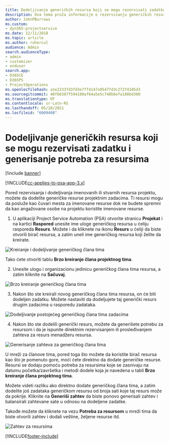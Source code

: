 ```yaml
---
title: Dodeljivanje generičkih resursa koji se mogu rezervisati zadatku i projektnom timu
description: Ova tema pruža informacije o rezervisanju generičkih resursa za zadatke i timove projekta.
author: JohnPBurrows
ms.custom:
- dyn365-projectservice
ms.date: 12/11/2018
ms.topic: article
ms.author: ruhercul
audience: Admin
search.audienceType:
- admin
- customizer
- enduser
search.app:
- D365CE
- D365PS
- ProjectOperations
ms.openlocfilehash: a1e22337d3fd3e7ff4147a9547fd3c272f4185d3
ms.sourcegitcommit: 40f68387f594180af64a5e5c748b6efa188bd300
ms.translationtype: HT
ms.contentlocale: sr-Latn-RS
ms.lasthandoff: 05/10/2021
ms.locfileid: "6009408"
---
```

# <a name="assign-generic-bookable-resources-to-a-task-and-generate-resource-requirements"></a>Dodeljivanje generičkih resursa koji se mogu rezervisati zadatku i generisanje potreba za resursima 

[!include [banner](../includes/psa-now-project-operations.md)]

[!INCLUDE[cc-applies-to-psa-app-3.x](../includes/cc-applies-to-psa-app-3x.md)]

Pored rezervisanja i dodeljivanja imenovanih ili stvarnih resursa projektu, možete da dodelite generičke resurse projektnim zadacima. Ti resursi mogu da posluže kao čuvari mesta za imenovane resurse dok ne budete spremni da kao angažovane osobe na projektu koristite imenovane resurse. 

1. U aplikaciji Project Service Automation (PSA) otvorite stranicu **Projekat** i na kartici **Raspored** unesite ime uloge generičkog resursa u ćeliju rasporeda **Resurs**. Možete i da kliknete na ikonu **Resurs** u ćeliji da biste otvorili birač resursa, a zatim uneli ime generičkog resursa koji želite da kreirate.

![Kreiranje i dodeljivanje generičkog člana tima](media/RM-how-to-9.png)

Tako ćete otvoriti tablu **Brzo kreiranje člana projektnog tima**. 

2. Unesite ulogu i organizacionu jedinicu generičkog člana tima resursa, a zatim kliknite na **Sačuvaj**.

![Brzo kreiranje generičkog člana tima](media/RM-how-to-10.png)

3. Nakon što ste kreirali novog generičkog člana tima resursa, on će biti dodeljen zadatku. Možete nastaviti da dodeljujete taj generički resurs drugim zadacima u rasporedu zadataka.

![Dodeljivanje postojećeg generičkog člana tima zadacima](media/RM-how-to-11.png)

4. Nakon što ste dodelili generički resurs, možete da generišete potrebu za resursom i da je ispunite direktnim rezervisanjem ili prosleđivanjem zahteva za resurs menadžeru resursa.

![Generisanje zahteva za generičkog člana tima](media/RM-how-to-12.png)

U mreži za članove tima, pored toga što možete da koristite birač resursa kao što je pomenuto gore, moći ćete direktno da dodate generičke resurse. Resursi se dodaju pomoću potreba za resursima koje se zasnivaju na datumu početka/završetka i metodi dodele koja je navedena u tabli **Brzo kreiranje člana projektnog tima**.

Možete videti razliku ako direktno dodate generičkog člana tima, a zatim dodelite još zadataka generičkom resursu od broja sati koje taj resurs može da pokrije. Kliknite na **Generiši zahtev** da biste ponovo generisali zahtev i balansirali zahtevane sate u odnosu na dodeljene zadatke.

Takođe možete da kliknete na vezu **Potreba za resursom** u mreži tima da biste otvorili zahtev i dodali veštine, željene resurse itd.

![Zahtev za resursima](media/RM-how-to-13.png)



[!INCLUDE[footer-include](../includes/footer-banner.md)]